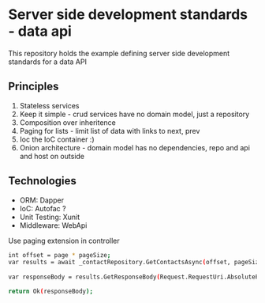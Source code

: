 # Server side development standards - data api

This repository holds the example defining server side development standards for a data API

## Principles

1. Stateless services
2. Keep it simple - crud services have no domain model, just a repository
3. Composition over inheritence
4. Paging for lists - limit list of data with links to next, prev
5. Ioc the IoC container :)
6. Onion architecture - domain model has no dependencies, repo and api and host on outside

## Technologies

- ORM: Dapper
- IoC: Autofac ?
- Unit Testing: Xunit
- Middleware: WebApi

Use paging extension in controller
```bash
int offset = page * pageSize;
var results = await _contactRepository.GetContactsAsync(offset, pageSize);
            
var responseBody = results.GetResponseBody(Request.RequestUri.AbsolutePath, page, pageSize);

return Ok(responseBody);
```